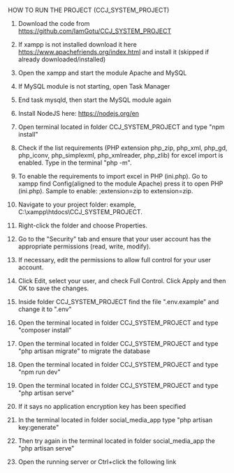 HOW TO RUN THE PROJECT (CCJ_SYSTEM_PROJECT)

1. Download the code from https://github.com/IamGotu/CCJ_SYSTEM_PROJECT

2. If xampp is not installed download it here https://www.apachefriends.org/index.html and install it (skipped if already downloaded/installed)

3. Open the xampp and start the module Apache and MySQL

4. If MySQL module is not starting, open Task Manager

5. End task mysqld, then start the MySQL module again

6. Install NodeJS here: https://nodejs.org/en

7. Open terminal located in folder CCJ_SYSTEM_PROJECT and type "npm install"

8. Check if the list requirements (PHP extension php_zip, php_xml, php_gd, php_iconv, php_simplexml, php_xmlreader, php_zlib) for excel import is enabled. Type in the terminal "php -m".

9. To enable the requirements to import excel in PHP (ini.php). Go to xampp find Config(aligned to the module Apache) press it to open PHP (ini.php). Sample to enable: ;extension=zip to extension=zip.

10. Navigate to your project folder: example, C:\xampp\htdocs\CCJ_SYSTEM_PROJECT.

11. Right-click the folder and choose Properties.

12. Go to the "Security" tab and ensure that your user account has the appropriate permissions (read, write, modify).

13. If necessary, edit the permissions to allow full control for your user account.

14. Click Edit, select your user, and check Full Control. Click Apply and then OK to save the changes.

15. Inside folder CCJ_SYSTEM_PROJECT find the file ".env.example" and change it to ".env"

16. Open the terminal located in folder CCJ_SYSTEM_PROJECT and type "composer install"

17. Open the terminal located in folder CCJ_SYSTEM_PROJECT and type "php artisan migrate" to migrate the database

18. Open the terminal located in folder CCJ_SYSTEM_PROJECT and type "npm run dev"

19. Open the terminal located in folder CCJ_SYSTEM_PROJECT and type "php artisan serve"

20. If it says no application encryption key has been specified

21. In the terminal located in folder social_media_app type "php artisan key:generate"

22. Then try again in the terminal located in folder social_media_app the "php artisan serve"

23. Open the running server or Ctrl+click the following link
